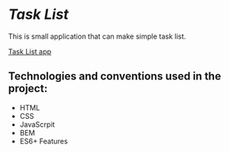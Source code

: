 # ***Task List***

This is small application that can make simple task list.


[Task List app]((https://arkadiuszsulborski.github.io/Task-list/))
##  Technologies and conventions used in the project:

 - HTML
 - CSS
 - JavaScrpit
 - BEM
 - ES6+ Features
